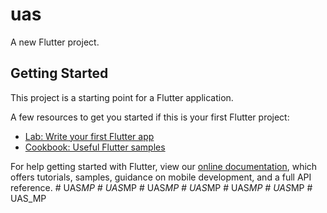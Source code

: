 # uas

A new Flutter project.

## Getting Started

This project is a starting point for a Flutter application.

A few resources to get you started if this is your first Flutter project:

- [Lab: Write your first Flutter app](https://flutter.dev/docs/get-started/codelab)
- [Cookbook: Useful Flutter samples](https://flutter.dev/docs/cookbook)

For help getting started with Flutter, view our
[online documentation](https://flutter.dev/docs), which offers tutorials,
samples, guidance on mobile development, and a full API reference.
#   U A S _ M P  
 #   U A S _ M P  
 #   U A S _ M P  
 #   U A S _ M P  
 #   U A S _ M P  
 #   U A S _ M P  
 #   U A S _ M P  
 
